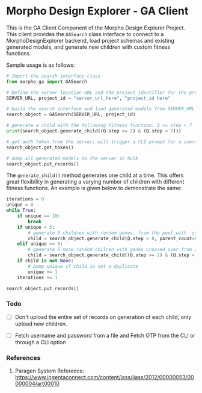 # Morpho Design Explorer - GA Client

This is the GA Client Component of the Morpho Design Explorer Project. This client provides the `GASearch` class interface to connect to a MorphoDesignExplorer backend, load project schemas and existing generated models, and generate new children with custom fitness functions.

Sample usage is as follows:
```python
# Import the search interface class
from morpho_ga import GASearch

# Define the server location URL and the project identifier for the project to operate on
SERVER_URL, project_id = "server_url_here", "project_id here"

# build the search interface and load generated models from SERVER_URL
search_object = GASearch(SERVER_URL, project_id)

# generate a child with the following fitness function: 2 <= step < 7
print(search_object.generate_child((Q.step >= 2) & (Q.step < 7)))

# get auth token from the server; will trigger a CLI prompt for a username, password and OTP
search_object.get_token()

# dump all generated models to the server in bulk
search_object.put_records()
```

The `generate_child()` method generates one child at a time. This offers great flexibility in generating a varying number of children with different fitness functions. An example is given below to demonstrate the same:

```python
iterations = 0
unique = 0
while True:
    if unique == 10:
        break
    if unique < 5:
        # generate 5 children with random genes, from the pool with `step` > 0
        child = search_object.generate_child(Q.step > 0, parent_count=0)
    elif unique >= 5:
        # generate 5 more random chilren with genes crossed over from 2 parents, with 2 <= step < 7
        child = search_object.generate_child((Q.step >= 2) & (Q.step < 7), parent_count=0)
    if child is not None:
        # bump unique if child is not a duplicate
        unique += 1
    iterations += 1

search_object.put_records()
```

### Todo

- [ ] Don't upload the entire set of records on generation of each child; only upload new children.
- [ ] Fetch username and password from a file and Fetch OTP from the CLI or through a CLI option


### References

1. Paragen System Reference: https://www.ingentaconnect.com/content/iass/jiass/2012/00000053/00000004/art00010
